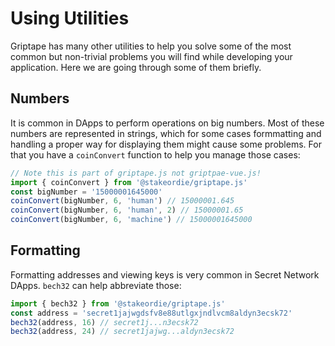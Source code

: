 # Using Utilities

Griptape has many other utilities to help you solve some of the most common but non-trivial problems you will find while
developing your application. Here we are going through some of them briefly.

## Numbers

It is common in DApps to perform operations on big numbers. Most of these numbers are represented in strings, which for
some cases formmatting and handling a proper way for displaying them might cause some problems. For that you have
a `coinConvert` function to help you manage those cases:

```js
// Note this is part of griptape.js not griptpae-vue.js!
import { coinConvert } from '@stakeordie/griptape.js'
const bigNumber = '15000001645000'
coinConvert(bigNumber, 6, 'human') // 15000001.645
coinConvert(bigNumber, 6, 'human', 2) // 15000001.65
coinConvert(bigNumber, 6, 'machine') // 15000001645000
```

## Formatting

Formatting addresses and viewing keys is very common in Secret Network DApps. `bech32` can help abbreviate those:

```js
import { bech32 } from '@stakeordie/griptape.js'
const address = 'secret1jajwgdsfv8e88utlgxjndlvcm8aldyn3ecsk72'
bech32(address, 16) // secret1j...n3ecsk72
bech32(address, 24) // secret1jajwg...aldyn3ecsk72
```
